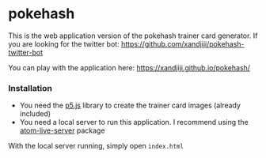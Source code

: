 # pokehash

This is the web application version of the pokehash trainer card generator. If you are looking for the twitter bot:
https://github.com/xandjiji/pokehash-twitter-bot

You can play with the application here:
https://xandjiji.github.io/pokehash/

### Installation

  - You need the [p5.js](https://p5js.org/) library to create the trainer card images (already included)
  - You need a local server to run this application. I recommend using the [atom-live-server](https://atom.io/packages/atom-live-server) package

With the local server running, simply open ```index.html```
